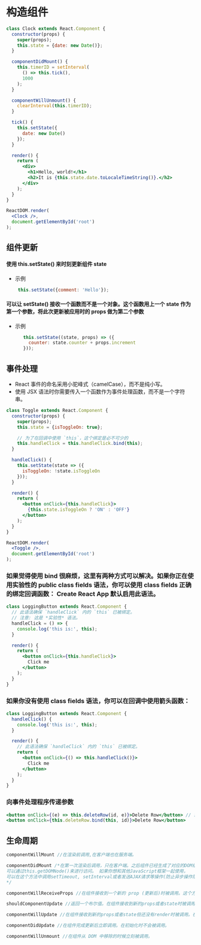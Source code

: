 # 构造组件

```jsx
class Clock extends React.Component {
  constructor(props) {
    super(props);
    this.state = {date: new Date()};
  }

  componentDidMount() {
    this.timerID = setInterval(
      () => this.tick(),
      1000
    );
  }

  componentWillUnmount() {
    clearInterval(this.timerID);
  }

  tick() {
    this.setState({
      date: new Date()
    });
  }

  render() {
    return (
      <div>
        <h1>Hello, world!</h1>
        <h2>It is {this.state.date.toLocaleTimeString()}.</h2>
      </div>
    );
  }
}

ReactDOM.render(
  <Clock />,
  document.getElementById('root')
);
```

## 组件更新
#### 使用 this.setState() 来时刻更新组件 state
 - 示例
   ```jsx
    this.setState({comment: 'Hello'});
    ```
#### 可以让 setState() 接收一个函数而不是一个对象。这个函数用上一个 state 作为第一个参数，将此次更新被应用时的 props 做为第二个参数
- 示例
   ```jsx
      this.setState((state, props) => ({
        counter: state.counter + props.increment
      }));
     ```

## 事件处理

- React 事件的命名采用小驼峰式（camelCase），而不是纯小写。
- 使用 JSX 语法时你需要传入一个函数作为事件处理函数，而不是一个字符串。

```jsx
class Toggle extends React.Component {
  constructor(props) {
    super(props);
    this.state = {isToggleOn: true};

    // 为了在回调中使用 `this`，这个绑定是必不可少的
    this.handleClick = this.handleClick.bind(this);
  }

  handleClick() {
    this.setState(state => ({
      isToggleOn: !state.isToggleOn
    }));
  }

  render() {
    return (
      <button onClick={this.handleClick}>
        {this.state.isToggleOn ? 'ON' : 'OFF'}
      </button>
    );
  }
}

ReactDOM.render(
  <Toggle />,
  document.getElementById('root')
);
```

### 如果觉得使用 bind 很麻烦，这里有两种方式可以解决。如果你正在使用实验性的 public class fields 语法，你可以使用 class fields 正确的绑定回调函数：  Create React App 默认启用此语法。

```jsx
class LoggingButton extends React.Component {
  // 此语法确保 `handleClick` 内的 `this` 已被绑定。
  // 注意: 这是 *实验性* 语法。
  handleClick = () => {
    console.log('this is:', this);
  }

  render() {
    return (
      <button onClick={this.handleClick}>
        Click me
      </button>
    );
  }
}
```

### 如果你没有使用 class fields 语法，你可以在回调中使用箭头函数：

```jsx
class LoggingButton extends React.Component {
  handleClick() {
    console.log('this is:', this);
  }

  render() {
    // 此语法确保 `handleClick` 内的 `this` 已被绑定。
    return (
      <button onClick={() => this.handleClick()}>
        Click me
      </button>
    );
  }
}
```

### 向事件处理程序传递参数

```jsx
<button onClick={(e) => this.deleteRow(id, e)}>Delete Row</button> // 常用
<button onClick={this.deleteRow.bind(this, id)}>Delete Row</button>
```

## 生命周期
```jsx
componentWillMount //在渲染前调用,在客户端也在服务端。

componentDidMount /*在第一次渲染后调用，只在客户端。之后组件已经生成了对应的DOM结构，
可以通过this.getDOMNode()来进行访问。 如果你想和其他JavaScript框架一起使用，
可以在这个方法中调用setTimeout, setInterval或者发送AJAX请求等操作(防止异步操作阻塞UI)。
*/

componentWillReceiveProps //在组件接收到一个新的 prop (更新后)时被调用。这个方法在初始化render时不会被调用。

shouldComponentUpdate //返回一个布尔值。在组件接收到新的props或者state时被调用。在初始化时或者使用forceUpdate时不被调用。 可以在你确认不需要更新组件时使用。

componentWillUpdate //在组件接收到新的props或者state但还没有render时被调用。在初始化时不会被调用。

componentDidUpdate //在组件完成更新后立即调用。在初始化时不会被调用。

componentWillUnmount //在组件从 DOM 中移除的时候立刻被调用。
```